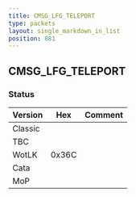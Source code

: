 ```yaml
---
title: CMSG_LFG_TELEPORT
type: packets
layout: single_markdown_in_list
position: 881
---
```


## CMSG_LFG_TELEPORT

### Status

Version    | Hex        | Comment
---------- | ---------- | ---------- 
Classic    |            |
TBC        |            |
WotLK      | 0x36C      |
Cata       |            |
MoP        |            |